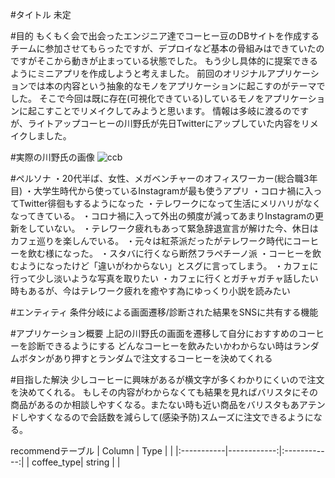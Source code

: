 #タイトル
未定


#目的
もくもく会で出会ったエンジニア達でコーヒー豆のDBサイトを作成するチームに参加させてもらったですが、デプロイなど基本の骨組みはできていたのですがそこから動きが止まっている状態でした。
もう少し具体的に提案できるようにミニアプリを作成しようと考えました。
前回のオリジナルアプリケーションでは本の内容という抽象的なモノをアプリケーションに起こすのがテーマでした。
そこで今回は既に存在(可視化できている)しているモノをアプリケーションに起こすことでリメイクしてみようと思います。
情報は多岐に渡るのですが、ライトアップコーヒーの川野氏が先日Twitterにアップしていた内容をリメイクしました。

#実際の川野氏の画像
![ccb](https://user-images.githubusercontent.com/88849254/143201851-b9014b0f-d3f0-475b-a1c4-f6af4327ba4a.jpeg)

#ペルソナ
・20代半ば、女性、メガベンチャーのオフィスワーカー(総合職3年目)
・大学生時代から使っているInstagramが最も使うアプリ
・コロナ禍に入ってTwitter徘徊もするようになった
・テレワークになって生活にメリハリがなくなってきている。
・コロナ禍に入って外出の頻度が減ってあまりInstagramの更新をしていない。
・テレワーク疲れもあって緊急辞退宣言が解けた今、休日はカフェ巡りを楽しんでいる。
・元々は紅茶派だったがテレワーク時代にコーヒーを飲む様になった。
・スタバに行くなら断然フラペチーノ派
・コーヒーを飲むようになったけど「違いがわからない」とスグに言ってしまう。
・カフェに行って少し淡いような写真を取りたい
・カフェに行くとガチャガチャ話したい時もあるが、今はテレワーク疲れを癒やす為にゆっくり小説を読みたい

#エンティティ
条件分岐による画面遷移/診断された結果をSNSに共有する機能

#アプリケーション概要
上記の川野氏の画面を遷移して自分におすすめのコーヒーを診断できるようにする
どんなコーヒーを飲みたいかわからない時はランダムボタンがあり押すとランダムで注文するコーヒーを決めてくれる

#目指した解決
少しコーヒーに興味があるが横文字が多くわかりにくいので注文を決めてくれる。
もしその内容がわからなくても結果を見ればバリスタにその商品があるのか相談しやすくなる。またない時も近い商品をバリスタもあアテンドしやすくなるので会話数を減らして(感染予防)スムーズに注文できるようになる。

recommendテーブル
| Column     | Type        |              |
|:-----------|------------:|:------------:|
| coffee_type| string      |              |
